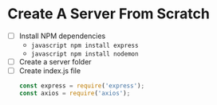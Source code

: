 # Create A Server From Scratch
- [ ] Install NPM dependencies
  - ```javascript npm install express```
  - ```javascript npm install nodemon```
- [ ] Create a server folder
- [ ] Create index.js file
  ```javascript
  const express = require('express');
  const axios = require('axios');
  ```
